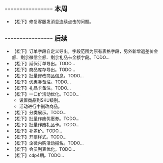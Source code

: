 ## ---------------- 本周
* 【松下】修复客服发消息连续点击的问题。

## ---------------- 后续
* 【松下】订单字段自定义导出，字段范围为原有表格字段，另外新增退差价金额、剩余微信金额、剩余礼品卡金额字段。TODO...
* 【松下】延保订单导出。TODO...
* 【松下】商品库存导出。TODO...
* 【松下】批量修改商品信息。TODO...
* 【松下】优惠券备注。TODO...
* 【松下】礼品卡备注。TODO...
* 【松下】一口价活动优化。TODO...
  - 设置商品到SKU级别。
  - 活动进行中删改商品。
* 【松下】分类展示。TODO...
* 【松下】批量作废优惠券。TODO...
* 【松下】批量作废礼品卡。TODO...
* 【松下】补差价。TODO...
* 【松下】开票样式。TODO...
* 【松下】企微内购活动报名。TODO...
* 【松下】会员列表优化。TODO...
* 【松下】cdp4期。TODO...
